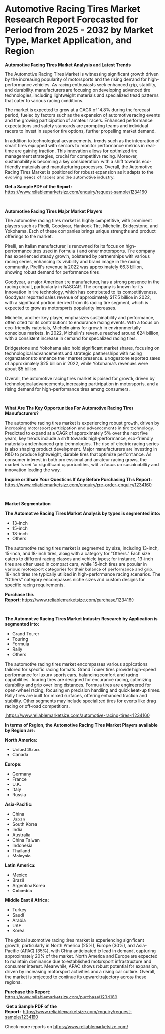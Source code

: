 <p><h1>Automotive Racing Tires Market Research Report Forecasted for Period from 2025 -  2032 by Market Type, Market Application, and Region</h1></p><p><strong>Automotive Racing Tires Market Analysis and Latest Trends</strong></p>
<p><p>The Automotive Racing Tires Market is witnessing significant growth driven by the increasing popularity of motorsports and the rising demand for high-performance vehicles. As racing enthusiasts seek enhanced grip, stability, and durability, manufacturers are focusing on developing advanced tire technologies, including lightweight materials and specialized tread patterns that cater to various racing conditions.</p><p>The market is expected to grow at a CAGR of 14.8% during the forecast period, fueled by factors such as the expansion of automotive racing events and the growing participation of amateur racers. Enhanced performance expectations and safety standards are prompting teams and individual racers to invest in superior tire options, further propelling market demand.</p><p>In addition to technological advancements, trends such as the integration of smart tires equipped with sensors to monitor performance metrics in real-time are gaining traction. This innovation allows for optimized tire management strategies, crucial for competitive racing. Moreover, sustainability is becoming a key consideration, with a shift towards eco-friendly materials and manufacturing processes. Overall, the Automotive Racing Tires Market is positioned for robust expansion as it adapts to the evolving needs of racers and the automotive industry.</p></p>
<p><strong>Get a Sample PDF of the Report:&nbsp;</strong> <a href="https://www.reliablemarketsize.com/enquiry/request-sample/1234160?utm_campaign=2482&utm_medium=2&utm_source=Github&utm_content=ia&utm_term=31032025&utm_id=automotive-racing-tires">https://www.reliablemarketsize.com/enquiry/request-sample/1234160</a></p>
<p>&nbsp;</p>
<p><strong>Automotive Racing Tires Major Market Players</strong></p>
<p><p>The automotive racing tires market is highly competitive, with prominent players such as Pirelli, Goodyear, Hankook Tire, Michelin, Bridgestone, and Yokohama. Each of these companies brings unique strengths and product offerings to the market.</p><p>Pirelli, an Italian manufacturer, is renowned for its focus on high-performance tires used in Formula 1 and other motorsports. The company has experienced steady growth, bolstered by partnerships with various racing series, enhancing its visibility and brand image in the racing community. Pirelli's revenue in 2022 was approximately €6.3 billion, showing robust demand for performance tires.</p><p>Goodyear, a major American tire manufacturer, has a strong presence in the racing circuit, particularly in NASCAR. The company is known for its innovation in tire technology, which has contributed to its competitiveness. Goodyear reported sales revenue of approximately $17.5 billion in 2022, with a significant portion derived from its racing tire segment, which is expected to grow as motorsports popularity increases.</p><p>Michelin, another key player, emphasizes sustainability and performance, often cited for its contributions to endurance racing events. With a focus on eco-friendly materials, Michelin aims for growth in environmentally conscious markets. In 2022, Michelin's revenue reached around €24 billion, with a consistent increase in demand for specialized racing tires.</p><p>Bridgestone and Yokohama also hold significant market shares, focusing on technological advancements and strategic partnerships with racing organizations to enhance their market presence. Bridgestone reported sales of approximately $25 billion in 2022, while Yokohama’s revenues were about $5 billion.</p><p>Overall, the automotive racing tires market is poised for growth, driven by technological advancements, increasing participation in motorsports, and a rising demand for high-performance tires among consumers.</p></p>
<p>&nbsp;</p>
<p><strong>What Are The Key Opportunities For Automotive Racing Tires Manufacturers?</strong></p>
<p><p>The automotive racing tires market is experiencing robust growth, driven by increasing motorsport participation and advancements in tire technology. Predicted to expand at a CAGR of approximately 5% over the next five years, key trends include a shift towards high-performance, eco-friendly materials and enhanced grip technologies. The rise of electric racing series is also shaping product development. Major manufacturers are investing in R&D to produce lightweight, durable tires that optimize performance. As consumer interest in both professional and amateur racing grows, the market is set for significant opportunities, with a focus on sustainability and innovation leading the way.</p></p>
<p><strong>Inquire or Share Your Questions If Any Before Purchasing This Report:</strong> <a href="https://www.reliablemarketsize.com/enquiry/pre-order-enquiry/1234160?utm_campaign=2482&utm_medium=2&utm_source=Github&utm_content=ia&utm_term=31032025&utm_id=automotive-racing-tires">https://www.reliablemarketsize.com/enquiry/pre-order-enquiry/1234160</a></p>
<p>&nbsp;</p>
<p><strong>Market Segmentation</strong></p>
<p><strong>The Automotive Racing Tires Market Analysis by types is segmented into:</strong></p>
<p><ul><li>13-inch</li><li>15-inch</li><li>18-inch</li><li>Others</li></ul></p>
<p><p>The automotive racing tires market is segmented by size, including 13-inch, 15-inch, and 18-inch tires, along with a category for "Others." Each size caters to different racing classes and vehicle types; for instance, 13-inch tires are often used in compact cars, while 15-inch tires are popular in various motorsport categories for their balance of performance and grip. 18-inch tires are typically utilized in high-performance racing scenarios. The "Others" category encompasses niche sizes and custom designs for specific racing requirements.</p></p>
<p><strong>Purchase this Report:&nbsp;</strong><a href="https://www.reliablemarketsize.com/purchase/1234160?utm_campaign=2482&utm_medium=2&utm_source=Github&utm_content=ia&utm_term=31032025&utm_id=automotive-racing-tires">https://www.reliablemarketsize.com/purchase/1234160</a></p>
<p>&nbsp;</p>
<p><strong>The Automotive Racing Tires Market Industry Research by Application is segmented into:</strong></p>
<p><ul><li>Grand Tourer</li><li>Touring</li><li>Formula</li><li>Rally</li><li>Others</li></ul></p>
<p><p>The automotive racing tires market encompasses various applications tailored for specific racing formats. Grand Tourer tires provide high-speed performance for luxury sports cars, balancing comfort and racing capabilities. Touring tires are designed for endurance racing, optimizing durability and grip over long distances. Formula tires are engineered for open-wheel racing, focusing on precision handling and quick heat-up times. Rally tires are built for mixed surfaces, offering enhanced traction and stability. Other segments may include specialized tires for events like drag racing or off-road competitions.</p></p>
<p><a href="https://www.reliablemarketsize.com/automotive-racing-tires-r1234160?utm_campaign=2482&utm_medium=2&utm_source=Github&utm_content=ia&utm_term=31032025&utm_id=automotive-racing-tires">&nbsp;https://www.reliablemarketsize.com/automotive-racing-tires-r1234160</a></p>
<p><strong>In terms of Region, the Automotive Racing Tires Market Players available by Region are:</strong></p>
<p>
    <p> <strong> North America: </strong>
        <ul>
            <li>United States</li>
            <li>Canada</li>
        </ul>
        </p> 
    <p> <strong> Europe: </strong>
        <ul>
            <li>Germany</li>
            <li>France</li>
            <li>U.K.</li>
            <li>Italy</li>
            <li>Russia</li>
        </ul>
        </p> 
    <p> <strong> Asia-Pacific: </strong>
        <ul>
            <li>China</li>
            <li>Japan</li>
            <li>South Korea</li>
            <li>India</li>
            <li>Australia</li>
            <li>China Taiwan</li>
            <li>Indonesia</li>
            <li>Thailand</li>
            <li>Malaysia</li>
        </ul>
        </p> 
    <p> <strong> Latin America: </strong>
        <ul>
            <li>Mexico</li>
            <li>Brazil</li>
            <li>Argentina Korea</li>
            <li>Colombia</li>
        </ul>
        </p> 
    <p> <strong> Middle East & Africa: </strong>
        <ul>
            <li>Turkey</li>
            <li>Saudi</li>
            <li>Arabia</li>
            <li>UAE</li>
            <li>Korea</li>
        </ul>
    </p>
    </p>
<p><p>The global automotive racing tires market is experiencing significant growth, particularly in North America (25%), Europe (30%), and Asia-Pacific (APAC) (35%), with China anticipated to lead in demand, capturing approximately 20% of the market. North America and Europe are expected to maintain dominance due to established motorsport infrastructure and consumer interest. Meanwhile, APAC shows robust potential for expansion, driven by increasing motorsport activities and a rising car culture. Overall, the market is projected to continue its upward trajectory across these regions.</p></p>
<p><strong>Purchase this Report: </strong><a href="https://www.reliablemarketsize.com/purchase/1234160?utm_campaign=2482&utm_medium=2&utm_source=Github&utm_content=ia&utm_term=31032025&utm_id=automotive-racing-tires">https://www.reliablemarketsize.com/purchase/1234160</a></p>
<p>&nbsp;<strong>Get a Sample PDF of the Report:&nbsp;&nbsp;</strong><a href="https://www.reliablemarketsize.com/enquiry/request-sample/1234160?utm_campaign=2482&utm_medium=2&utm_source=Github&utm_content=ia&utm_term=31032025&utm_id=automotive-racing-tires">https://www.reliablemarketsize.com/enquiry/request-sample/1234160</a></p>
<p><strong></strong></p>
<p>Check more reports on <a href="https://www.reliablemarketsize.com/?utm_campaign=2482&utm_medium=2&utm_source=Github&utm_content=ia&utm_term=31032025&utm_id=automotive-racing-tires">https://www.reliablemarketsize.com/</a></p>